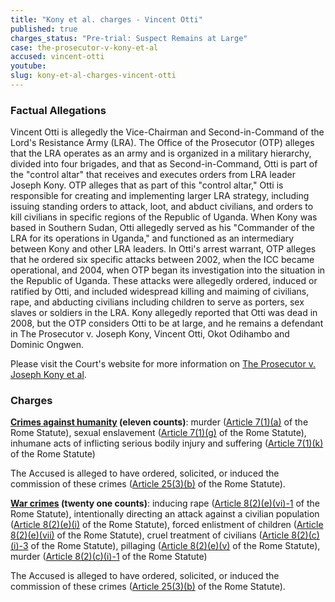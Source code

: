 ```yaml
---
title: "Kony et al. charges - Vincent Otti"
published: true
charges_status: "Pre-trial: Suspect Remains at Large"
case: the-prosecutor-v-kony-et-al
accused: vincent-otti
youtube:
slug: kony-et-al-charges-vincent-otti
---
```


### Factual Allegations

Vincent Otti is allegedly the Vice-Chairman and Second-in-Command of the Lord's Resistance Army (LRA). The Office of the Prosecutor (OTP) alleges that the LRA operates as an army and is organized in a military hierarchy, divided into four brigades, and that as Second-in-Command, Otti is part of the "control altar" that receives and executes orders from LRA leader Joseph Kony. OTP alleges that as part of this "control altar," Otti is responsible for creating and implementing larger LRA strategy, including issuing standing orders to attack, loot, and abduct civilians, and orders to kill civilians in specific regions of the Republic of Uganda. When Kony was based in Southern Sudan, Otti allegedly served as his "Commander of the LRA for its operations in Uganda," and functioned as an intermediary between Kony and other LRA leaders. In Otti's arrest warrant, OTP alleges that he ordered six specific attacks between 2002, when the ICC became operational, and 2004, when OTP began its investigation into the situation in the Republic of Uganda. These attacks were allegedly ordered, induced or ratified by Otti, and included widespread killing and maiming of civilians, rape, and abducting civilians including children to serve as porters, sex slaves or soldiers in the LRA. Kony allegedly reported that Otti was dead in 2008, but the OTP considers Otti to be at large, and he remains a defendant in The Prosecutor v. Joseph Kony, Vincent Otti, Okot Odihambo and Dominic Ongwen.

Please visit the Court's website for more information on [The Prosecutor v. Joseph Kony et al](http://www.icc-cpi.int/en_menus/icc/situations%20and%20cases/situations/situation%20icc%200204/related%20cases/icc%200204%200105/Pages/uganda.aspx).

### Charges

**[Crimes against humanity](http://www.casematrixnetwork.org/case-m/klamberg-commentary/rome-statute/#c1171) (eleven counts)**: murder ([Article 7(1)(a)](http://www.casematrixnetwork.org/cmn-knowledge-hub/klamberg-commentary/elements-of-crime/#c2286) of the Rome Statute), sexual enslavement ([Article 7(1)(g)](http://www.casematrixnetwork.org/cmn-knowledge-hub/klamberg-commentary/elements-of-crime/#c2293) of the Rome Statute), inhumane acts of inflicting serious bodily injury and suffering ([Article 7(1)(k)](http://www.casematrixnetwork.org/cmn-knowledge-hub/klamberg-commentary/elements-of-crime/#c2301) of the Rome Statute)

The Accused is alleged to have ordered, solicited, or induced the commission of these crimes ([Article 25(3)(b)](http://www.casematrixnetwork.org/case-m/klamberg-commentary/rome-statute/#c1198) of the Rome Statute).

**[War crimes](http://www.casematrixnetwork.org/case-m/klamberg-commentary/rome-statute/#c1172) (twenty one counts)**: inducing rape ([Article 8(2)(e)(vi)-1](http://www.casematrixnetwork.org/cmn-knowledge-hub/klamberg-commentary/elements-of-crime/#c2372) of the Rome Statute), intentionally directing an attack against a civilian population ([Article 8(2)(e)(i)](http://www.casematrixnetwork.org/cmn-knowledge-hub/klamberg-commentary/elements-of-crime/#c2367) of the Rome Statute), forced enlistment of children ([Article 8(2)(e)(vii)](http://www.casematrixnetwork.org/cmn-knowledge-hub/klamberg-commentary/elements-of-crime/#c2378) of the Rome Statute), cruel treatment of civilians ([Article 8(2)(c)(i)-3](http://www.casematrixnetwork.org/cmn-knowledge-hub/klamberg-commentary/elements-of-crime/#c2361) of the Rome Statute), pillaging ([Article 8(2)(e)(v)](http://www.casematrixnetwork.org/cmn-knowledge-hub/klamberg-commentary/elements-of-crime/#c2371) of the Rome Statute), murder ([Article 8(2)(c)(i)-1](http://www.casematrixnetwork.org/cmn-knowledge-hub/klamberg-commentary/elements-of-crime/#c2359) of the Rome Statute)

The Accused is alleged to have ordered, solicited, or induced the commission of these crimes ([Article 25(3)(b)](http://www.casematrixnetwork.org/case-m/klamberg-commentary/rome-statute/#c1198) of the Rome Statute).

